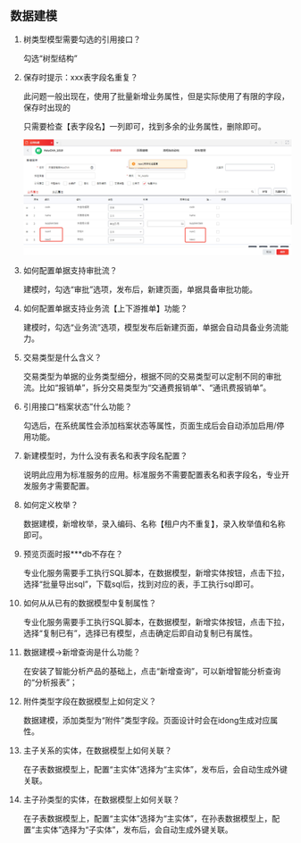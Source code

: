 ## 数据建模

1. 树类型模型需要勾选的引用接口？

   勾选“树型结构”

   

2. 保存时提示：xxx表字段名重复？

   此问题一般出现在，使用了批量新增业务属性，但是实际使用了有限的字段，保存时出现的

   只需要检查【表字段名】一列即可，找到多余的业务属性，删除即可。

   ![image-20201221160813497](/image/重复.png)

3. 如何配置单据支持审批流？

   建模时，勾选“审批”选项，发布后，新建页面，单据具备审批功能。

   

4. 如何配置单据支持业务流【上下游推单】功能？

   建模时，勾选“业务流”选项，模型发布后新建页面，单据会自动具备业务流能力。

   

5. 交易类型是什么含义？

   交易类型为单据的业务类型细分，根据不同的交易类型可以定制不同的审批流。比如“报销单”，拆分交易类型为“交通费报销单”、“通讯费报销单”。

   

6. 引用接口“档案状态”什么功能？

   勾选后，在系统属性会添加档案状态等属性，页面生成后会自动添加启用/停用功能。

   

7. 新建模型时，为什么没有表名和表字段名配置？

   说明此应用为标准服务的应用。标准服务不需要配置表名和表字段名，专业开发服务才需要配置。

   

8. 如何定义枚举？

   数据建模，新增枚举，录入编码、名称【租户内不重复】，录入枚举值和名称即可。

   

9. 预览页面时报***db不存在？

   专业化服务需要手工执行SQL脚本，在数据模型，新增实体按钮，点击下拉，选择“批量导出sql”，下载sql后，找到对应的表，手工执行sql即可。

   

10. 如何从从已有的数据模型中复制属性？

    专业化服务需要手工执行SQL脚本，在数据模型，新增实体按钮，点击下拉，选择“复制已有”，选择已有模型，点击确定后即自动复制已有属性。

    

11. 数据建模->新增查询是什么功能？

    在安装了智能分析产品的基础上，点击“新增查询”，可以新增智能分析查询的“分析报表”；

    

12. 附件类型字段在数据模型上如何定义？

    数据建模，添加类型为“附件”类型字段。页面设计时会在idong生成对应属性。

    

13. 主子关系的实体，在数据模型上如何关联？

    在子表数据模型上，配置“主实体”选择为“主实体”，发布后，会自动生成外键关联。

    

14. 主子孙类型的实体，在数据模型上如何关联？

    在子表数据模型上，配置“主实体”选择为“主实体”，在孙表数据模型上，配置“主实体”选择为“子实体”，发布后，会自动生成外键关联。

    

    

